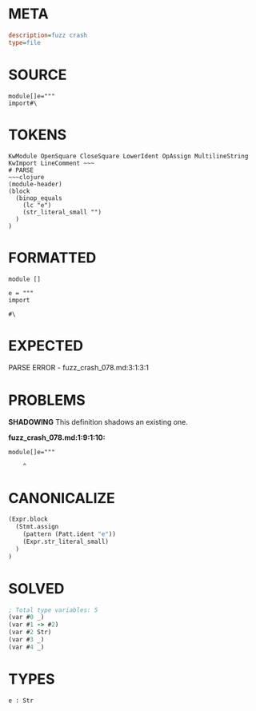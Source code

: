 # META
~~~ini
description=fuzz crash
type=file
~~~
# SOURCE
~~~roc
module[]e="""
import#\
~~~
# TOKENS
~~~text
KwModule OpenSquare CloseSquare LowerIdent OpAssign MultilineString KwImport LineComment ~~~
# PARSE
~~~clojure
(module-header)
(block
  (binop_equals
    (lc "e")
    (str_literal_small "")
  )
)
~~~
# FORMATTED
~~~roc
module []

e = """
import

#\
~~~
# EXPECTED
PARSE ERROR - fuzz_crash_078.md:3:1:3:1
# PROBLEMS
**SHADOWING**
This definition shadows an existing one.

**fuzz_crash_078.md:1:9:1:10:**
```roc
module[]e="""
```
        ^


# CANONICALIZE
~~~clojure
(Expr.block
  (Stmt.assign
    (pattern (Patt.ident "e"))
    (Expr.str_literal_small)
  )
)
~~~
# SOLVED
~~~clojure
; Total type variables: 5
(var #0 _)
(var #1 -> #2)
(var #2 Str)
(var #3 _)
(var #4 _)
~~~
# TYPES
~~~roc
e : Str
~~~
